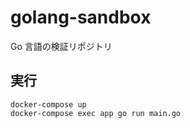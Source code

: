 # golang-sandbox

Go 言語の検証リポジトリ

## 実行

```
docker-compose up
docker-compose exec app go run main.go
```
